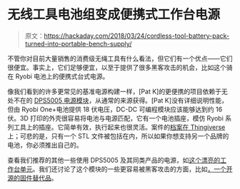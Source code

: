# 无线工具电池组变成便携式工作台电源

> 原文：<https://hackaday.com/2018/03/24/cordless-tool-battery-pack-turned-into-portable-bench-supply/>

不管你对目前大量销售的消费级无绳工具有什么看法，但它们有一个优点——它们很便宜。事实上，它们足够便宜，以至于提供了很多黑客攻击的机会，比如这个骑在 Ryobi 电池上的便携式台式电源。

像我们看到的许多更常见的基准电源构建一样，[Pat K]的更便携的项目依赖于无处不在的 [DPS5005 电源模块](https://hackaday.com/2017/08/20/dps5005-makes-digital-power-supply-a-snap/)，从通常的来源获得。[Pat K]没有详细说明性能，但由 Ryobi One+电池提供 18 伏电压，DC-DC 可编程模块应该能够达到约 16 伏。3D 打印的外壳很容易将电池与电源匹配，它有一个电池插座，模仿 Ryobi 系列工具上的插座。它简单有效，执行起来也很灵活。案件的[档案在 Thingiverse](https://www.thingiverse.com/thing:2467237) 上；可悲的是，只有一个 STL 文件被包括在内，所以如果你想支持另一个品牌的电池，你必须推出自己的。

查看我们推荐的其他一些使用 DPS5005 及其同类产品的电源，如[这个漂亮的工作台单元](https://hackaday.com/2018/03/19/diy-power-supply-and-ts100-outlet-combo-shows-off-great-layout/)。我们还讨论了这个模块的一些更容易被黑客攻击的方面，比如[，一个开源的固件替代品](https://hackaday.com/2017/03/07/open-source-firmware-for-a-cheap-programmable-power-supply/)。